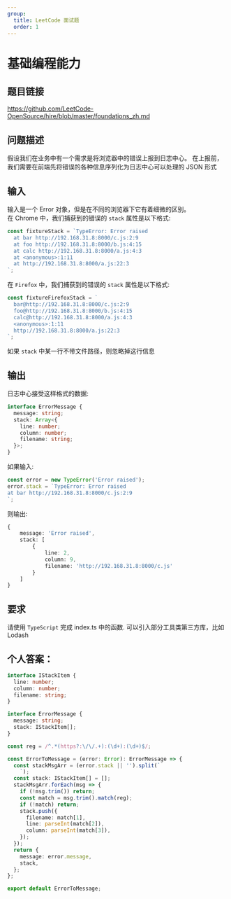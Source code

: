 ```yaml
---
group:
  title: LeetCode 面试题
  order: 1
---
```


# 基础编程能力

## 题目链接

<https://github.com/LeetCode-OpenSource/hire/blob/master/foundations_zh.md>

## 问题描述

假设我们在业务中有一个需求是将浏览器中的错误上报到日志中心。 在上报前，我们需要在前端先将错误的各种信息序列化为日志中心可以处理的 JSON 形式

## 输入

输入是一个 Error 对象，但是在不同的浏览器下它有着细微的区别。  
在 Chrome 中，我们捕获到的错误的 `stack` 属性是以下格式:

```typescript
const fixtureStack = `TypeError: Error raised
  at bar http://192.168.31.8:8000/c.js:2:9
  at foo http://192.168.31.8:8000/b.js:4:15
  at calc http://192.168.31.8:8000/a.js:4:3
  at <anonymous>:1:11
  at http://192.168.31.8:8000/a.js:22:3
`;
```

在 `Firefox` 中，我们捕获到的错误的 `stack` 属性是以下格式:

```typescript
const fixtureFirefoxStack = `
  bar@http://192.168.31.8:8000/c.js:2:9
  foo@http://192.168.31.8:8000/b.js:4:15
  calc@http://192.168.31.8:8000/a.js:4:3
  <anonymous>:1:11
  http://192.168.31.8:8000/a.js:22:3
`;
```

如果 `stack` 中某一行不带文件路径，则忽略掉这行信息

## 输出

日志中心接受这样格式的数据:

```typescript
interface ErrorMessage {
  message: string;
  stack: Array<{
    line: number;
    column: number;
    filename: string;
  }>;
}
```

如果输入:

```typescript
const error = new TypeError('Error raised');
error.stack = `TypeError: Error raised
at bar http://192.168.31.8:8000/c.js:2:9
`;
```

则输出:

```typescript
{
    message: 'Error raised',
    stack: [
        {
            line: 2,
            column: 9,
            filename: 'http://192.168.31.8:8000/c.js'
        }
    ]
}
```

## 要求

请使用 `TypeScript` 完成 index.ts 中的函数. 可以引入部分工具类第三方库，比如 Lodash

## 个人答案：

```typescript
interface IStackItem {
  line: number;
  column: number;
  filename: string;
}

interface ErrorMessage {
  message: string;
  stack: IStackItem[];
}

const reg = /^.*(https?:\/\/.+):(\d+):(\d+)$/;

const ErrorToMessage = (error: Error): ErrorMessage => {
  const stackMsgArr = (error.stack || '').split(`
    `);
  const stack: IStackItem[] = [];
  stackMsgArr.forEach(msg => {
    if (!msg.trim()) return;
    const match = msg.trim().match(reg);
    if (!match) return;
    stack.push({
      filename: match[1],
      line: parseInt(match[2]),
      column: parseInt(match[3]),
    });
  });
  return {
    message: error.message,
    stack,
  };
};

export default ErrorToMessage;
```
